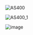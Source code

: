 ![AS400](https://github.com/junxian428/AS400_Learning_Documentation/assets/58724748/6f0ef04f-6e9c-4cf9-ab5e-9a81192ca57f)

![AS400_1](https://github.com/junxian428/AS400_Learning_Documentation/assets/58724748/798de93d-b7ed-433e-853a-e3d6fa6b514b)

![image](https://github.com/junxian428/AS400_Learning_Documentation/assets/58724748/965093f1-628c-45be-8642-79fb2a920e74)

